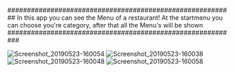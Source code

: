 ##########################################################
In this app you can see the Menu of a restaurant! 
At the startmenu you can choose you're category, after that all
the Menu's will be shown
###########################################################

![Screenshot_20190523-160054](https://user-images.githubusercontent.com/47153142/58259328-991cf180-7d74-11e9-9a4d-84d00e130567.png)
![Screenshot_20190523-160038](https://user-images.githubusercontent.com/47153142/58259329-991cf180-7d74-11e9-9f5d-2cd4b7ce4acc.png)
![Screenshot_20190523-160048](https://user-images.githubusercontent.com/47153142/58259330-991cf180-7d74-11e9-8ce7-23a294c1eca7.png)
![Screenshot_20190523-160058](https://user-images.githubusercontent.com/47153142/58259331-99b58800-7d74-11e9-98c0-2ac8583060de.png)
